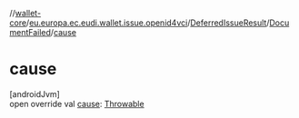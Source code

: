 //[wallet-core](../../../../index.md)/[eu.europa.ec.eudi.wallet.issue.openid4vci](../../index.md)/[DeferredIssueResult](../index.md)/[DocumentFailed](index.md)/[cause](cause.md)

# cause

[androidJvm]\
open override
val [cause](cause.md): [Throwable](https://kotlinlang.org/api/latest/jvm/stdlib/kotlin/-throwable/index.html)
